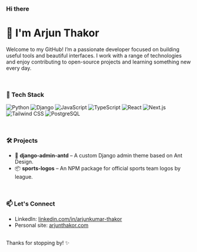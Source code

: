 ### Hi there
# 👋 I'm Arjun Thakor

Welcome to my GitHub! I’m a passionate developer focused on building useful tools and beautiful interfaces. I work with a range of technologies and enjoy contributing to open-source projects and learning something new every day.

<br/>

### 🚀 Tech Stack

![Python](https://img.shields.io/badge/Python-3776AB?style=for-the-badge&logo=python&logoColor=white)
![Django](https://img.shields.io/badge/Django-092E20?style=for-the-badge&logo=django&logoColor=white)
![JavaScript](https://img.shields.io/badge/JavaScript-F7DF1E?style=for-the-badge&logo=javascript&logoColor=black)
![TypeScript](https://img.shields.io/badge/TypeScript-3178C6?style=for-the-badge&logo=typescript&logoColor=white)
![React](https://img.shields.io/badge/React-20232A?style=for-the-badge&logo=react&logoColor=61DAFB)
![Next.js](https://img.shields.io/badge/Next.js-000000?style=for-the-badge&logo=nextdotjs&logoColor=white)
![Tailwind CSS](https://img.shields.io/badge/Tailwind_CSS-06B6D4?style=for-the-badge&logo=tailwindcss&logoColor=white)
![PostgreSQL](https://img.shields.io/badge/PostgreSQL-4169E1?style=for-the-badge&logo=postgresql&logoColor=white)

<br/>

### 🛠️ Projects

- 🔧 **django-admin-antd** – A custom Django admin theme based on Ant Design.
- 📦 **sports-logos** – An NPM package for official sports team logos by league.

<br/>

### 📫 Let's Connect

- LinkedIn: [linkedin.com/in/arjunkumar-thakor](https://www.linkedin.com/in/arjunkumar-thakor/)
- Personal site: [arjunthakor.com](https://arjunthakor.com/)

<br/>
Thanks for stopping by! ✨

